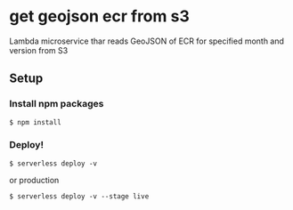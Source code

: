 # get geojson ecr from s3

Lambda microservice thar reads GeoJSON of ECR for specified month and version from S3

## Setup

### Install npm packages
```bash
$ npm install
```

### Deploy!
```bash:development
$ serverless deploy -v
```

or production
```bash:production
$ serverless deploy -v --stage live
```
